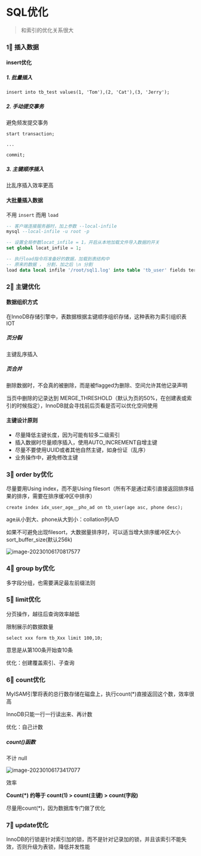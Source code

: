 # SQL优化

> 和索引的优化关系很大

### 1⃣️ 插入数据

#### insert优化

##### 1. 批量插入

`insert into tb_test values(1, 'Tom'),(2, 'Cat'),(3, 'Jerry');`

##### 2. 手动提交事务

避免频发提交事务

`start transaction;`

`...`

`commit;`

##### 3. 主键顺序插入

比乱序插入效率更高



#### 大批量插入数据

不用 `insert` 而用 `load`

```sql
-- 客户端连接服务器时，加上参数 --local-infile
mysql --local-infile -u root -p

-- 设置全局参数locat_infile = 1，开启从本地加载文件导入数据的开关
set global locat_infile = 1;

-- 执行load指令将准备好的数据，加载到表结构中
-- 原来的数据 ， 分割，加之后 \n 分割
load data local infile '/root/sql1.log' into table 'tb_user' fields terminated by ',' lines terminated by '\n';
```





### 2⃣️ 主键优化

#### 数据组织方式

在InnoDB存储引擎中，表数据根据主键顺序组织存储，这种表称为索引组织表 IOT



##### 页分裂

主键乱序插入



##### 页合并

删除数据时，不会真的被删除，而是被flagged为删除、空间允许其他记录声明

当页中删除的记录达到 MERGE_THRESHOLD（默认为页的50%，在创建表或索引的时候指定），InnoDB就会寻找前后页看是否可以优化空间使用



#### 主键设计原则

* 尽量降低主键长度，因为可能有较多二级索引
* 插入数据时尽量顺序插入，使用AUTO_INCREMENT自增主键
* 尽量不要使用UUID或者其他自然主键，如身份证（乱序）
* 业务操作中，避免修改主键



### 3⃣️ order by优化

尽量要用Using index，而不是Using filesort（所有不是通过索引直接返回排序结果的排序，需要在排序缓冲区中排序）

`create index idx_user_age__pho_ad on tb_user(age asc, phone desc);`

age从小到大、phone从大到小：collation列A/D

如果不可避免出现filesort，大数据量排序时，可以适当增大排序缓冲区大小 sort_buffer_size(默认256k)

![image-20230106170817577](https://xingqiu-tuchuang-1256524210.cos.ap-shanghai.myqcloud.com/3978/image-20230106170817577.png)



### 4⃣️ group by优化

多字段分组，也需要满足最左前缀法则



### 5⃣️ limit优化

分页操作，越往后查询效率越低

限制展示的数据数量

`select xxx form tb_Xxx limit 100,10;`

意思是从第100条开始查10条

优化：创建覆盖索引、子查询



### 6⃣️ count优化

MyISAM引擎将表的总行数存储在磁盘上，执行count(*)直接返回这个数，效率很高

InnoDB只能一行一行读出来、再计数

优化：自己计数



##### count()函数

不计 null

![image-20230106173417077](https://xingqiu-tuchuang-1256524210.cos.ap-shanghai.myqcloud.com/3978/image-20230106173417077.png)

效率

**Count(*)  约等于 count(1) > count(主键) > count(字段)**

尽量用count(*)，因为数据库专门做了优化



### 7⃣️ update优化

InnoDB的行锁是针对索引加的锁，而不是针对记录加的锁，并且该索引不能失效，否则升级为表锁，降低并发性能

